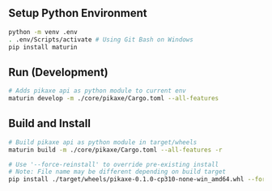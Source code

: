 ## Setup Python Environment
```bash
python -m venv .env
. .env/Scripts/activate # Using Git Bash on Windows
pip install maturin
```

## Run (Development)
```bash
# Adds pikaxe api as python module to current env
maturin develop -m ./core/pikaxe/Cargo.toml --all-features
```

## Build and Install
```bash
# Build pikaxe api as python module in target/wheels
maturin build -m ./core/pikaxe/Cargo.toml --all-features -r

# Use '--force-reinstall' to override pre-existing install
# Note: File name may be different depending on build target
pip install ./target/wheels/pikaxe-0.1.0-cp310-none-win_amd64.whl --force-reinstall
```
